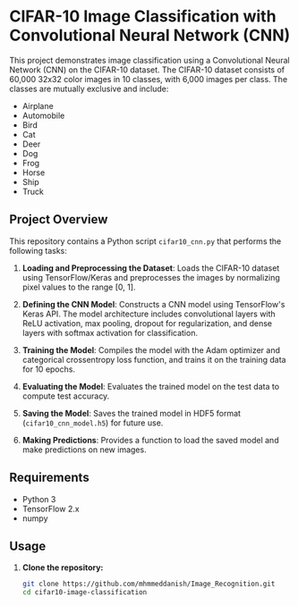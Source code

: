 # CIFAR-10 Image Classification with Convolutional Neural Network (CNN)

This project demonstrates image classification using a Convolutional Neural Network (CNN) on the CIFAR-10 dataset. The CIFAR-10 dataset consists of 60,000 32x32 color images in 10 classes, with 6,000 images per class. The classes are mutually exclusive and include:

- Airplane
- Automobile
- Bird
- Cat
- Deer
- Dog
- Frog
- Horse
- Ship
- Truck

## Project Overview

This repository contains a Python script `cifar10_cnn.py` that performs the following tasks:

1. **Loading and Preprocessing the Dataset**: Loads the CIFAR-10 dataset using TensorFlow/Keras and preprocesses the images by normalizing pixel values to the range [0, 1].

2. **Defining the CNN Model**: Constructs a CNN model using TensorFlow's Keras API. The model architecture includes convolutional layers with ReLU activation, max pooling, dropout for regularization, and dense layers with softmax activation for classification.

3. **Training the Model**: Compiles the model with the Adam optimizer and categorical crossentropy loss function, and trains it on the training data for 10 epochs.

4. **Evaluating the Model**: Evaluates the trained model on the test data to compute test accuracy.

5. **Saving the Model**: Saves the trained model in HDF5 format (`cifar10_cnn_model.h5`) for future use.

6. **Making Predictions**: Provides a function to load the saved model and make predictions on new images.

## Requirements

- Python 3
- TensorFlow 2.x
- numpy

## Usage

1. **Clone the repository:**

   ```bash
   git clone https://github.com/mhmmeddanish/Image_Recognition.git
   cd cifar10-image-classification
